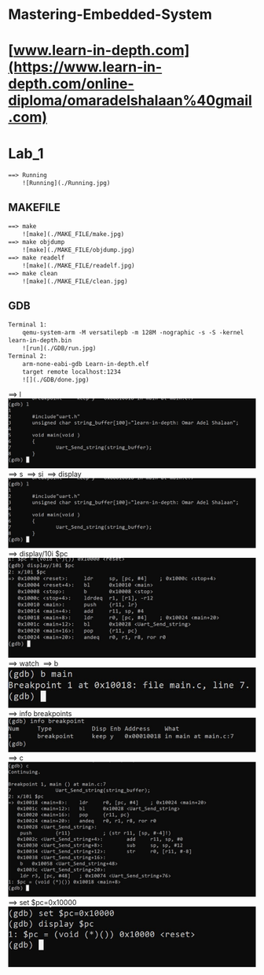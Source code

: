 # Mastering-Embedded-System
# [www.learn-in-depth.com](https://www.learn-in-depth.com/online-diploma/omaradelshalaan%40gmail.com)

# Lab_1
	==> Running
		![Running](./Running.jpg)
## MAKEFILE
	==> make
		![make](./MAKE_FILE/make.jpg)
	==> make objdump
		![make](./MAKE_FILE/objdump.jpg)
	==> make readelf
		![make](./MAKE_FILE/readelf.jpg)
	==> make clean
		![make](./MAKE_FILE/clean.jpg)
    
## GDB
	Terminal 1:
		qemu-system-arm -M versatilepb -m 128M -nographic -s -S -kernel  learn-in-depth.bin
		![run](./GDB/run.jpg)
	Terminal 2:
		arm-none-eabi-gdb Learn-in-depth.elf
		target remote localhost:1234
		![](./GDB/done.jpg)


==> l
![l](GDB/l.jpg)
==> s
![]()
==> si
![]()
==> display
![](GDB/l.jpg)
==> display/10i $pc 
![](GDB/display.jpg)
==> watch
![]()
==> b
![](GDB/b.jpg)
==> info breakpoints
![info_breakpoint](./GDB/info_breakpoint.jpg)
==> c
![c](GDB/c.jpg)
==> set $pc=0x10000
![set_display](./GDB/set_display.jpg)